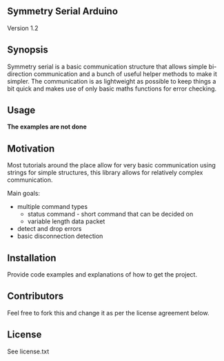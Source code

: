 ## Symmetry Serial Arduino
Version 1.2

## Synopsis

Symmetry serial is a basic communication structure that allows simple bi-direction communication and a bunch of useful helper methods to make it simpler. The communication is as lightweight as possible to keep things a bit quick and makes use of only basic maths functions for error checking.

## Usage

**The examples are not done**

## Motivation

Most tutorials around the place allow for very basic communication using strings for simple structures, this library allows for relatively complex communication.

Main goals:

* multiple command types
  * status command - short command that can be decided on
  * variable length data packet
* detect and drop errors
* basic disconnection detection

## Installation

Provide code examples and explanations of how to get the project.

## Contributors

Feel free to fork this and change it as per the license agreement below.

## License

See license.txt